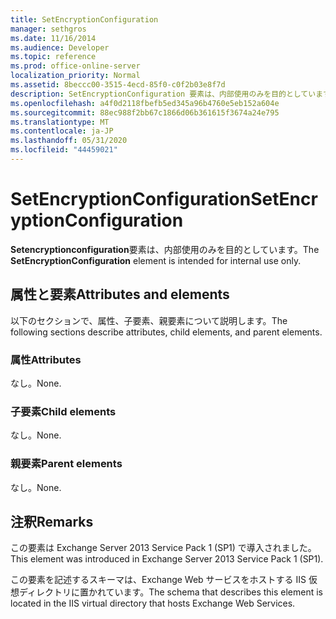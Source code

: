 ```yaml
---
title: SetEncryptionConfiguration
manager: sethgros
ms.date: 11/16/2014
ms.audience: Developer
ms.topic: reference
ms.prod: office-online-server
localization_priority: Normal
ms.assetid: 8beccc00-3515-4ecd-85f0-c0f2b03e8f7d
description: SetEncryptionConfiguration 要素は、内部使用のみを目的としています。
ms.openlocfilehash: a4f0d2118fbefb5ed345a96b4760e5eb152a604e
ms.sourcegitcommit: 88ec988f2bb67c1866d06b361615f3674a24e795
ms.translationtype: MT
ms.contentlocale: ja-JP
ms.lasthandoff: 05/31/2020
ms.locfileid: "44459021"
---
```

# <a name="setencryptionconfiguration"></a><span data-ttu-id="370c2-103">SetEncryptionConfiguration</span><span class="sxs-lookup"><span data-stu-id="370c2-103">SetEncryptionConfiguration</span></span>

<span data-ttu-id="370c2-104">**Setencryptionconfiguration**要素は、内部使用のみを目的としています。</span><span class="sxs-lookup"><span data-stu-id="370c2-104">The **SetEncryptionConfiguration** element is intended for internal use only.</span></span> 

## <a name="attributes-and-elements"></a><span data-ttu-id="370c2-105">属性と要素</span><span class="sxs-lookup"><span data-stu-id="370c2-105">Attributes and elements</span></span>

<span data-ttu-id="370c2-106">以下のセクションで、属性、子要素、親要素について説明します。</span><span class="sxs-lookup"><span data-stu-id="370c2-106">The following sections describe attributes, child elements, and parent elements.</span></span>
  
### <a name="attributes"></a><span data-ttu-id="370c2-107">属性</span><span class="sxs-lookup"><span data-stu-id="370c2-107">Attributes</span></span>

<span data-ttu-id="370c2-108">なし。</span><span class="sxs-lookup"><span data-stu-id="370c2-108">None.</span></span>
  
### <a name="child-elements"></a><span data-ttu-id="370c2-109">子要素</span><span class="sxs-lookup"><span data-stu-id="370c2-109">Child elements</span></span>

<span data-ttu-id="370c2-110">なし。</span><span class="sxs-lookup"><span data-stu-id="370c2-110">None.</span></span>
  
### <a name="parent-elements"></a><span data-ttu-id="370c2-111">親要素</span><span class="sxs-lookup"><span data-stu-id="370c2-111">Parent elements</span></span>

<span data-ttu-id="370c2-112">なし。</span><span class="sxs-lookup"><span data-stu-id="370c2-112">None.</span></span>
  
## <a name="remarks"></a><span data-ttu-id="370c2-113">注釈</span><span class="sxs-lookup"><span data-stu-id="370c2-113">Remarks</span></span>

<span data-ttu-id="370c2-114">この要素は Exchange Server 2013 Service Pack 1 (SP1) で導入されました。</span><span class="sxs-lookup"><span data-stu-id="370c2-114">This element was introduced in Exchange Server 2013 Service Pack 1 (SP1).</span></span>
  
<span data-ttu-id="370c2-115">この要素を記述するスキーマは、Exchange Web サービスをホストする IIS 仮想ディレクトリに置かれています。</span><span class="sxs-lookup"><span data-stu-id="370c2-115">The schema that describes this element is located in the IIS virtual directory that hosts Exchange Web Services.</span></span>
  

